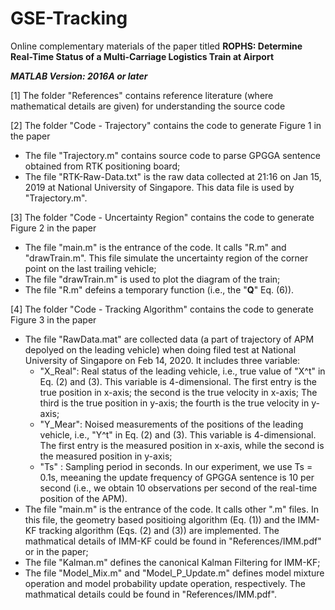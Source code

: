 # GSE-Tracking
Online complementary materials of the paper titled 
**ROPHS: Determine Real-Time Status of a Multi-Carriage Logistics Train at Airport**

***MATLAB Version: 2016A or later***

[1] The folder "References" contains reference literature (where mathematical details are given) for understanding the source code

[2] The folder "Code - Trajectory" contains the code to generate Figure 1 in the paper
- The file "Trajectory.m" contains source code to parse GPGGA sentence obtained from RTK positioning board;
- The file "RTK-Raw-Data.txt" is the raw data collected at 21:16 on Jan 15, 2019 at National University of Singapore. This data file is used by "Trajectory.m".

[3] The folder "Code - Uncertainty Region" contains the code to generate Figure 2 in the paper
- The file "main.m" is the entrance of the code. It calls "R.m" and "drawTrain.m". This file simulate the uncertainty region of the corner point on the last trailing vehicle;
- The file "drawTrain.m" is used to plot the diagram of the train;
- The file "R.m" defeins a temporary function (i.e., the "**Q**" Eq. (6)).

[4] The folder "Code - Tracking Algorithm" contains the code to generate Figure 3 in the paper
- The file "RawData.mat" are collected data (a part of trajectory of APM depolyed on the leading vehicle) when doing filed test at National University of Singapore on Feb 14, 2020. It includes three variable:
  + "X_Real": Real status of the leading vehicle, i.e., true value of "X^t" in Eq. (2) and (3). This variable is 4-dimensional. The first entry is the true position in x-axis; the second is the true velocity in x-axis; The third is the true position in y-axis; the fourth is the true velocity in y-axis; 
  + "Y_Mear": Noised measurements of the positions of the leading vehicle, i.e., "Y^t" in Eq. (2) and (3). This variable is 4-dimensional. The first entry is the measured position in x-axis, while the second is the measured position in y-axis;
  + "Ts"    : Sampling period in seconds. In our experiment, we use Ts = 0.1s, meeaning the update frequency of GPGGA sentence is 10 per second (i.e., we obtain 10 observations per second of the real-time position of the APM).
- The file "main.m" is the entrance of the code. It calls other ".m" files. In this file, the geometry based positioing algorithm (Eq. (1)) and the IMM-KF tracking algorithm (Eqs. (2) and (3)) are implemented. The mathmatical details of IMM-KF could be found in "References/IMM.pdf" or in the paper;
- The file "Kalman.m" defines the canonical Kalman Filtering for IMM-KF;
- The file "Model_Mix.m" and "Model_P_Update.m" defines model mixture operation and model probability update operation, respectively. The mathmatical details could be found in "References/IMM.pdf".
